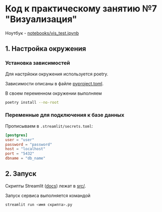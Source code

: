 # Код к практическому занятию №7 "Визуализация"

Ноутбук - [notebooks/vis_test.ipynb](./notebooks/vis_test.ipynb)

## 1. Настройка окружения

### Установка зависимостей

Для настрйоки окружения используется poetry.

Зависимости описаны в файле [pyproject.toml](./pyproject.toml).

В своем переменном окружении выполняем
```bash
poetry install --no-root
```

### Переменные для подключения к базе данных

Прописываем в `.streamlit/secrets.toml`:

```toml
[postgres]
user = "user"
password = "password"
host = "localhost"
port = "5432"
dbname = "db_name"
```

## 2. Запуск

Скрипты Streamlit ([docs](https://docs.streamlit.io/get-started/tutorials/create-an-app)) лежат в [src/](./src/).

Запуск сервиса выполняется командой
```bash
streamlit run <имя скрипта>.py
```
